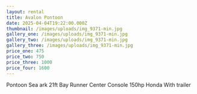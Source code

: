 ```yaml
---
layout: rental
title: Avalon Pontoon
date: 2025-04-04T19:22:00.000Z
thumbnail: /images/uploads/img_9371-min.jpg
gallery_one: /images/uploads/img_9371-min.jpg
gallery_two: /images/uploads/img_9371-min.jpg
gallery_three: /images/uploads/img_9371-min.jpg
price_one: 475
price_two: 750
price_three: 1000
price_four: 1600
---
```

Pontoon Sea ark 21ft Bay Runner Center Console 150hp Honda With trailer
